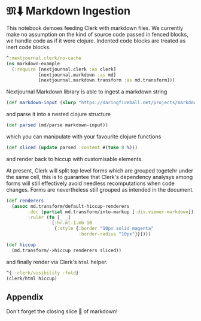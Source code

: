 # $\mathfrak{M}\!⬇$ Markdown Ingestion

This notebook demoes feeding Clerk with markdown files. We currently make no assumption on the kind of source code passed in fenced blocks, we handle code as if it were clojure. Indented code blocks are treated as inert code blocks.  

```clj
^:nextjournal.clerk/no-cache
(ns markdown-example
  (:require [nextjournal.clerk :as clerk]
            [nextjournal.markdown :as md]
            [nextjournal.markdown.transform :as md.transform]))
```

Nextjournal Markdown library is able to ingest a markdown string

```clojure
(def markdown-input (slurp "https://daringfireball.net/projects/markdown/syntax.text"))
```

and parse it into a nested clojure structure

```clojure
(def parsed (md/parse markdown-input))
```

which you can manipulate with your favourite clojure functions

```clojure
(def sliced (update parsed :content #(take 8 %)))
```

and render back to hiccup with customisable elements. 

At present, Clerk will split top level forms which are grouped togetehr under the same cell, this is to guarantee that Clerk's dependency analysys among forms will still effectively avoid needless recomputations when code changes. Forms are nevertheless still grouped as intended in the document.

```clojure
(def renderers 
  (assoc md.transform/default-hiccup-renderers 
        :doc (partial md.transform/into-markup [:div.viewer-markdown])
        :ruler (fn [_ _]
                 [:hr.mt-1.mb-10
                  {:style {:border "10px solid magenta" 
                           :border-radius "10px"}}])))

(def hiccup 
  (md.transform/->hiccup renderers sliced))
```

and finally render via Clerk's `html` helper.

```clojure
^{::clerk/visibility :fold}
(clerk/html hiccup)
```

## Appendix

Don't forget the closing slice 🍕 of markdown! 
